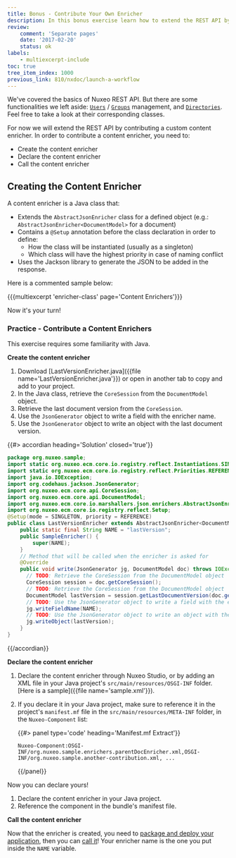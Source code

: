 ```yaml
---
title: Bonus - Contribute Your Own Enricher
description: In this bonus exercise learn how to extend the REST API by contributing a custom content enricher.
review:
    comment: 'Separate pages'
    date: '2017-02-20'
    status: ok
labels:
    - multiexcerpt-include
toc: true
tree_item_index: 1000
previous_link: 810/nxdoc/launch-a-workflow
---
```


We've covered the basics of Nuxeo REST API. But there are some functionalities we left aside: [`Users`](https://nuxeo.github.io/nuxeo-js-client/latest/Users.html) / [`Groups`](https://nuxeo.github.io/nuxeo-js-client/latest/Groups.html) management, and [`Directories`](https://nuxeo.github.io/nuxeo-js-client/latest/Directory.html). Feel free to take a look at their corresponding classes.

For now we will extend the REST API by contributing a custom content enricher. In order to contribute a content enricher, you need to:

*   Create the content enricher
*   Declare the content enricher
*   Call the content enricher

## Creating the Content Enricher

A content enricher is a Java class that:

*   Extends the `AbstractJsonEnricher` class for a defined object (e.g.: `AbstractJsonEnricher<DocumentModel>` for a document)
*   Contains a `@Setup` annotation before the class declaration in order to define:
    *   How the class will be instantiated (usually as a singleton)
    *   Which class will have the highest priority in case of naming conflict
*   Uses the Jackson library to generate the JSON to be added in the response.

Here is a commented sample below:

{{{multiexcerpt 'enricher-class' page='Content Enrichers'}}}

Now it's your turn!

### Practice - Contribute a Content Enrichers

This exercise requires some familiarity with Java.

**Create the content enricher**

1.  Download [LastVersionEnricher.java]({{file name='LastVersionEnricher.java'}}) or open in another tab to copy and add to your project.
2.  In the Java class, retrieve the `CoreSession` from the `DocumentModel` object.
3.  Retrieve the last document version from the `CoreSession`.
4.  Use the `JsonGenerator` object to write a field with the enricher name.
5.  Use the `JsonGenerator` object to write an object with the last document version.

{{#> accordian heading='Solution' closed='true'}}

```java
package org.nuxeo.sample;
import static org.nuxeo.ecm.core.io.registry.reflect.Instantiations.SINGLETON;
import static org.nuxeo.ecm.core.io.registry.reflect.Priorities.REFERENCE;
import java.io.IOException;
import org.codehaus.jackson.JsonGenerator;
import org.nuxeo.ecm.core.api.CoreSession;
import org.nuxeo.ecm.core.api.DocumentModel;
import org.nuxeo.ecm.core.io.marshallers.json.enrichers.AbstractJsonEnricher;
import org.nuxeo.ecm.core.io.registry.reflect.Setup;
@Setup(mode = SINGLETON, priority = REFERENCE)
public class LastVersionEnricher extends AbstractJsonEnricher<DocumentModel> {
    public static final String NAME = "lastVersion";
    public SampleEnricher() {
        super(NAME);
    }
    // Method that will be called when the enricher is asked for
    @Override
    public void write(JsonGenerator jg, DocumentModel doc) throws IOException {
      // TODO: Retrieve the CoreSession from the DocumentModel object
      CoreSession session = doc.getCoreSession();
      // TODO: Retrieve the CoreSession from the DocumentModel object
      DocumentModel lastVersion = session.getLastDocumentVersion(doc.getRef());
      // TODO: Use the JsonGenerator object to write a field with the enricher name
      jg.writeFieldName(NAME);
      // TODO: Use the JsonGenerator object to write an object with the last document version
      jg.writeObject(lastVersion);
    }
}
```

{{/accordian}}

**Declare the content enricher**

1.  Declare the content enricher through Nuxeo Studio, or by adding an XML file in your Java project's `src/main/resources/OSGI-INF` folder. [Here is a sample]({{file name='sample.xml'}}).
2.  If you declare it in your Java project, make sure to reference it in the project's `manifest.mf` file in the `src/main/resources/META-INF` folder, in the `Nuxeo-Component` list:

    {{#> panel type='code' heading='Manifest.mf Extract'}}
    ```
    Nuxeo-Component:OSGI-INF/org.nuxeo.sample.enrichers.parentDocEnricher.xml,OSGI-INF/org.nuxeo.sample.another-contribution.xml, ...
    ```
    {{/panel}}

Now you can declare yours!

1.  Declare the content enricher in your Java project.
2.  Reference the component in the bundle's manifest file.

**Call the content enricher**

Now that the enricher is created, you need to [package and deploy your application](https://university.nuxeo.io/nuxeo/university/#!/course/nuxeo-platform-developer-basics/package-deploy-application), then you can [call it](#enrichers)! Your enricher name is the one you put inside the `NAME` variable.
